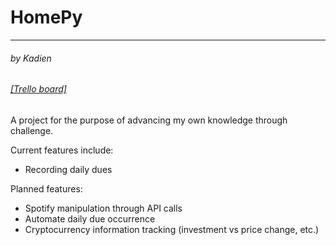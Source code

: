 HomePy
=======
---
###### _by Kadien_
###### [_[Trello board]_](https://trello.com/b/jlKH0NwF/homepy)

A project for the purpose of advancing my own knowledge through challenge.

Current features include:

- Recording daily dues

Planned features:

- Spotify manipulation through API calls
- Automate daily due occurrence
- Cryptocurrency information tracking (investment vs price change, etc.)
